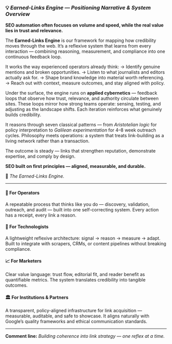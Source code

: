 ### 💡 *Earned-Links Engine — Positioning Narrative & System Overview*

**SEO automation often focuses on volume and speed, while the real value lies in trust and relevance.**

The **Earned-Links Engine** is our framework for mapping how credibility moves through the web.
It’s a reflexive system that learns from every interaction — combining reasoning, measurement, and compliance into one continuous feedback loop.

It works the way experienced operators already think:
→ Identify genuine mentions and broken opportunities.
→ Listen to what journalists and editors actually ask for.
→ Shape brand knowledge into material worth referencing.
→ Reach out with context, measure outcomes, and stay aligned with policy.

Under the surface, the engine runs on **applied cybernetics** — feedback loops that observe how trust, relevance, and authority circulate between sites.
These loops mirror how strong teams operate: sensing, testing, and adjusting as the landscape shifts.
Each iteration reinforces what genuinely builds credibility.

It reasons through seven classical patterns — from *Aristotelian logic* for policy interpretation to *Galilean experimentation* for 4–8 week outreach cycles.
Philosophy meets operations: a system that treats link-building as a living network rather than a transaction.

The outcome is steady — links that strengthen reputation, demonstrate expertise, and comply by design.

**SEO built on first principles — aligned, measurable, and durable.**

🔗 *The Earned-Links Engine.*

---

#### 🧭 For Operators

A repeatable process that thinks like you do — discovery, validation, outreach, and audit — built into one self-correcting system.
Every action has a receipt, every link a reason.

#### 🧠 For Technologists

A lightweight reflexive architecture: signal → reason → measure → adapt.
Built to integrate with scrapers, CRMs, or content pipelines without breaking compliance.

#### 📈 For Marketers

Clear value language: trust flow, editorial fit, and reader benefit as quantifiable metrics.
The system translates credibility into tangible outcomes.

#### 🏛 For Institutions & Partners

A transparent, policy-aligned infrastructure for link acquisition — measurable, auditable, and safe to showcase.
It aligns naturally with Google’s quality frameworks and ethical communication standards.

---

**Comment line:**
*Building coherence into link strategy — one reflex at a time.*
